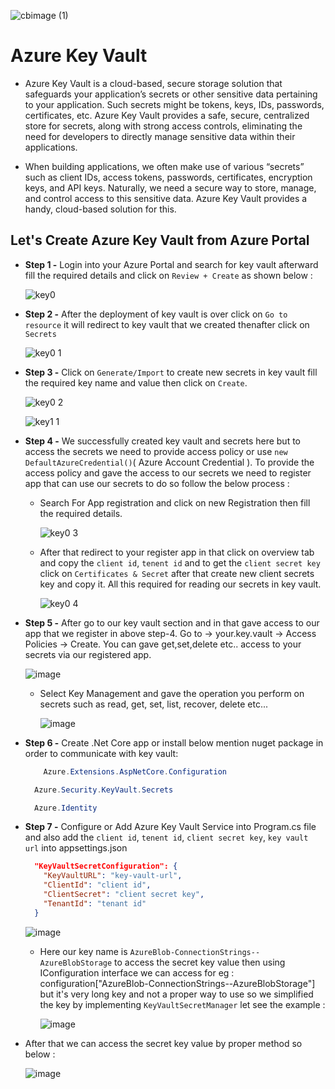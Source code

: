 

![cbimage (1)](https://github.com/jil1710/readmedemo/assets/125335932/3579fb6c-c211-4e8a-8bc2-3f1276cc8ec8)

# Azure Key Vault

- Azure Key Vault is a cloud-based, secure storage solution that safeguards your application’s secrets or other sensitive data pertaining to your application. Such secrets might be tokens, keys, IDs, passwords, certificates, etc. Azure Key Vault provides a safe, secure, centralized store for secrets, along with strong access controls, eliminating the need for developers to directly manage sensitive data within their applications.
  
- When building applications, we often make use of various “secrets” such as client IDs, access tokens, passwords, certificates, encryption keys, and API keys. Naturally, we need a secure way to store, manage, and control access to this sensitive data. Azure Key Vault provides a handy, cloud-based solution for this.
  
## Let's Create Azure Key Vault from Azure Portal
    
- **Step 1 -** Login into your Azure Portal and search for key vault afterward fill the required details and click on `Review + Create` as shown below :

  ![key0](https://github.com/jil1710/readmedemo/assets/125335932/dc81a3d8-2bf2-46a3-915e-c29ece8e4503)

- **Step 2 -** After the deployment of key vault is over click on `Go to resource` it will redirect to key vault that we created thenafter click on `Secrets`

  ![key0 1](https://github.com/jil1710/readmedemo/assets/125335932/c57388f9-0941-4398-95af-d6208b19130c)

- **Step 3 -** Click on `Generate/Import` to create new secrets in key vault fill the required key name and value then click on `Create`.

  ![key0 2](https://github.com/jil1710/readmedemo/assets/125335932/e467da5b-f913-4077-a5ce-2629a327b2d7)
  
  ![key1 1](https://github.com/jil1710/readmedemo/assets/125335932/0e4b27f8-4c12-43e0-9249-dfe7eb5b4dab)

- **Step 4 -** We successfully created key vault and secrets here but to access the secrets we need to provide access policy or use `new DefaultAzureCredential()`( Azure Account Credential ). To provide the access policy and gave the access to our secrets we need to register app that can use our secrets to do so follow the below process :

     - Search For App registration and click on new Registration then fill the required details.

        ![key0 3](https://github.com/jil1710/readmedemo/assets/125335932/77efc49e-d41c-449a-94a7-c9779feee7f4)

     - After that redirect to your register app in that click on overview tab and copy the `client id`, `tenent id` and to get the `client secret key` click on `Certificates & Secret` after that create new client secrets key and copy it. All this required for reading our secrets in key vault.

        ![key0 4](https://github.com/jil1710/readmedemo/assets/125335932/1efad340-a976-45f4-9748-46f4a45301fe)

- **Step 5 -** After go to our key vault section and in that gave access to our app that we register in above step-4. Go to -> your.key.vault -> Access Policies -> Create. You can gave get,set,delete etc.. access to your secrets via our registered app.

  ![image](https://github.com/jil1710/readmedemo/assets/125335932/f07aaf4d-d142-4db7-91ed-209a5005e814)

    - Select Key Management and gave the operation you perform on secrets such as read, get, set, list, recover, delete etc...

      ![image](https://github.com/jil1710/readmedemo/assets/125335932/b3bcc444-d0f6-4b70-a798-3ec13acb185c)

- **Step 6 -** Create .Net Core app or install below mention nuget package in order to communicate with key vault:

  ```csharp
      Azure.Extensions.AspNetCore.Configuration
  ```

  ```csharp
    Azure.Security.KeyVault.Secrets
  ```

  ```csharp
    Azure.Identity
  ```

- **Step 7 -** Configure or Add Azure Key Vault Service into Program.cs file and also add the  `client id`, `tenent id`, `client secret key`, `key vault url` into appsettings.json

  ```json
    "KeyVaultSecretConfiguration": {
      "KeyVaultURL": "key-vault-url",
      "ClientId": "client id",
      "ClientSecret": "client secret key",
      "TenantId": "tenant id"
    }
  ```
 
  ![image](https://github.com/jil1710/readmedemo/assets/125335932/817b2573-6951-40ee-9130-1a6309ba04a4)

  - Here our key name is `AzureBlob-ConnectionStrings--AzureBlobStorage` to access the secret key value then using IConfiguration interface we can access for eg : configuration["AzureBlob-ConnectionStrings--AzureBlobStorage"] but it's very long key and not a proper way to use so we simplified the key by implementing `KeyVaultSecretManager` let see the example :
 
    ![image](https://github.com/jil1710/readmedemo/assets/125335932/5e447f51-8bb4-4284-b695-b3cd189f14e7)

 - After that we can access the secret key value by proper method so below :

    ![image](https://github.com/jil1710/readmedemo/assets/125335932/40902cec-f047-4216-b0bd-91729c48a333)






    

  



